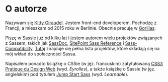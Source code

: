 
# O autorze

Nazywam się [Kitty Giraudel](https://kittygiraudel.com). Jestem front-end developerem. Pochodzę z Francji, a mieszkam od 2015 roku w Berlinie. Obecnie pracuję w [Gorillas](https://gorillas.io/).

Piszę w Sassie już od kilku lat i jestem autorem wielu projektów związanych z Sassem, takich jak [SassDoc](http://sassdoc.com), [SitePoint Sass Reference](https://sitepoint.com/sass-reference/) i [Sass-Compatibility](https://hugogiraudel.github.io/sass-compatibility/). [Tutaj](https://github.com/KittyGiraudel/awesome-sass) znajduje się pełna lista projektów, które składają się na mój wkład do społeczności Sassa.

Napisałem ponadto książkę o CSSie (w jęz. francuskim) zatytułowaną [CSS3 Pratique du Design Web](https://www.eyrolles.com/Informatique/Livre/css3-9782212678963/) (wyd. *Eyrolles*), a także książkę o Sassie (w jęz. angielskim) pod tytułem [Jump Start Sass](https://learnable.com/books/jump-start-sass) (wyd. *Learnable*).
